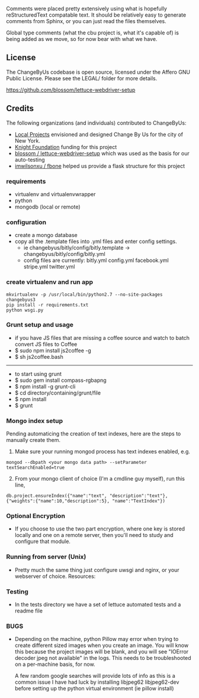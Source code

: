 Comments were placed pretty extensively using what is hopefully reStructuredText
  compatable text.  It should be relatively easy to generate comments from Sphinx,
  or you can just read the files themselves.

Global type comments (what the cbu project is, what it's capable of) is being 
 added as we move, so for now bear with what we have.


## License

The ChangeByUs codebase is open source, licensed under the Affero GNU Public License. Please see the LEGAL/ folder for more details.

https://github.com/blossom/lettuce-webdriver-setup

## Credits
The following organizations (and individuals) contributed to ChangeByUs:
* [Local Projects](http://localprojects.net) envisioned and designed Change By Us for the city of New York. 
* [Knight Foundation](http://www.knightfoundation.org/) funding for this project 
* [blossom / lettuce-webdriver-setup](https://github.com/blossom/lettuce-webdriver-setup) which was used as the basis for our auto-testing
* [imwilsonxu / fbone](https://github.com/imwilsonxu/fbone) helped us provide a flask structure for this project


### requirements
* virtualenv and virtualenvwrapper
* python
* mongodb (local or remote)


### configuration
* create a mongo database 
* copy all the .template files into .yml files and enter config settings.
  - ie changebyus/bitly/config/bitly.template -> changebyus/bitly/config/bitly.yml
  - config files are currently:
    bitly.yml    config.yml   facebook.yml stripe.yml   twitter.yml

### create virtualenv and run app
`mkvirtualenv -p /usr/local/bin/python2.7 --no-site-packages changebyus3`  
`pip install -r requirements.txt`  
`python wsgi.py`

### Grunt setup and usage
* if you have JS files that are missing a coffee source and watch to batch convert JS files to Coffee
* $ sudo npm install js2coffee -g
* $ sh js2coffee.bash

***

* to start using grunt
* $ sudo gem install compass-rgbapng
* $ npm install -g grunt-cli
* $ cd directory/containing/grunt/file
* $ npm install
* $ grunt


### Mongo index setup

Pending automaticing the creation of text indexes, here are the steps to manually create them.

1. Make sure your running mongod process has text indexes enabled, e.g.

`mongod --dbpath <your mongo data path> --setParameter textSearchEnabled=true`

2. From your mongo client of choice (I'm a cmdline guy myself), run this line,

`db.project.ensureIndex({"name":"text",
                        "description":"text"},
		       {"weights":{"name":10,"description":5},
			"name":"TextIndex"})`

### Optional Encryption
* If you choose to use the two part encryption, where one key is stored
  locally and one on a remote server, then you'll need to study and configure
  that module.

### Running from server (Unix)
* Pretty much the same thing just configure uwsgi and nginx, or your
  webserver of choice.  Resources:

### Testing
* In the tests directory we have a set of lettuce automated tests and a readme file

### BUGS
* Depending on the machine, python Pillow may error when trying to create different
  sized images when you create an image.  You will know this because the project images
  will be blank, and you will see "IOError  decoder jpeg not available" in the logs.
  This needs to be troubleshooted on a per-machine basis, for now.

  A few random google searches will provide lots of info as this is a common issue
  I have had luck by installing libjpeg62 libjpeg62-dev before setting up the python
  virtual environment (ie pillow install)

